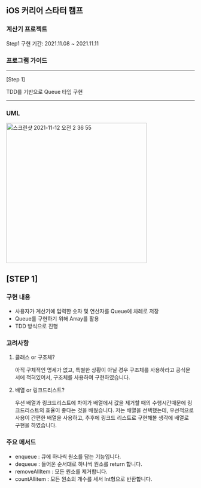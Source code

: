 ## iOS 커리어 스타터 캠프

### 계산기 프로젝트

Step1 구현 기간: 2021.11.08 ~ 2021.11.11

### 프로그램 가이드

---

[Step 1] 

TDD를 기반으로 Queue 타입 구현

---

### UML

<img width="375" alt="스크린샷 2021-11-12 오전 2 36 55" src="https://user-images.githubusercontent.com/55880539/142001606-5fe4226c-5cfb-4bf0-9495-4b0bfcdab306.png">


## [STEP 1]

### 구현 내용

- 사용자가 계산기에 입력한 숫자 및 연산자를 Queue에 차례로 저장
- Queue를 구현하기 위해 Array를 활용
- TDD 방식으로 진행

### 고려사항

1. 클래스 or 구조체?
    
    아직 구체적인 명세가 없고, 특별한 상황이 아닐 경우 구조체를 사용하라고 공식문서에 적혀있어서, 구조체를 사용하여 구현하였습니다.
    

1. 배열 or 링크드리스트?
    
    우선 배열과 링크드리스트에 차이가 배열에서 값을 제거할 때의 수행시간때문에 링크드리스트의 효율이 좋다는 것을 배웠습니다. 저는 배열을 선택했는데, 우선적으로 사용이 간편한 배열을 사용하고, 추후에 링크드 리스트로 구현해볼 생각에 배열로 구현을 하였습니다.
    
### 주요 메서드
 - enqueue : 큐에 하나씩 원소를 담는 기능입니다.
 - dequeue : 들어온 순서대로 하나씩 원소를 return 합니다.
 - removeAllItem : 모든 원소를 제거합니다.
 - countAllitem : 모든 원소의 개수를 세서 Int형으로 반환합니다.
